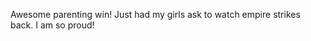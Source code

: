 <!--
id: 1189319286
link: http://kevinisom.info/post/1189319286/awesome-parenting-win-just-had-my-girls-ask-to
slug: awesome-parenting-win-just-had-my-girls-ask-to
date: Sun Sep 26 2010 17:13:01 GMT+1300 (NZDT)
raw: {"blog_name":"kevinisom","id":1189319286,"post_url":"http://kevinisom.info/post/1189319286/awesome-parenting-win-just-had-my-girls-ask-to","slug":"awesome-parenting-win-just-had-my-girls-ask-to","type":"text","date":"2010-09-26 04:13:01 GMT","timestamp":1285474381,"state":"published","format":"html","reblog_key":"JBOgCVxR","tags":[],"short_url":"http://tmblr.co/Zw68Yy16uv9s","highlighted":[],"feed_item":"http://twitter.com/kev_nz/statuses/25529927442","from_feed_id":"650289","note_count":0,"title":null,"body":"<p>Awesome parenting win! Just had my girls ask to watch empire strikes back. I am so proud!</p>"}
publish: 2010-09-026
tags: 
title: null
-->


Awesome parenting win! Just had my girls ask to watch empire strikes
back. I am so proud!


